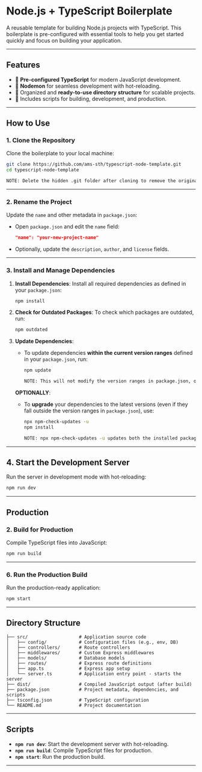 # **Node.js + TypeScript Boilerplate**

A reusable template for building Node.js projects with TypeScript. This boilerplate is pre-configured with essential tools to help you get started quickly and focus on building your application.

---

## **Features**
- 🚀 **Pre-configured TypeScript** for modern JavaScript development.
- 🔄 **Nodemon** for seamless development with hot-reloading.
- 📂 Organized and **ready-to-use directory structure** for scalable projects.
- 🌟 Includes scripts for building, development, and production.

---

## **How to Use**

### **1. Clone the Repository**
Clone the boilerplate to your local machine:
```bash
git clone https://github.com/ams-sth/typescript-node-template.git
cd typescript-node-template

NOTE: Delete the hidden .git folder after cloning to remove the original repository link, then add your own GitHub repository link as the remote.. 
```

---

### **2. Rename the Project**
Update the `name` and other metadata in `package.json`:
- Open `package.json` and edit the `name` field:
  ```json
  "name": "your-new-project-name"
  ```
- Optionally, update the `description`, `author`, and `license` fields.

---

### **3. Install and Manage Dependencies**
1. **Install Dependencies**:
   Install all required dependencies as defined in your `package.json`:
   ```bash
   npm install
   ```

2. **Check for Outdated Packages**:
   To check which packages are outdated, run:
   ```bash
   npm outdated
   ```

3. **Update Dependencies**:
   - To update dependencies **within the current version ranges** defined in your `package.json`, run:
     ```bash
     npm update

     NOTE: This will not modify the version ranges in package.json, only the installed packages in node_modules.
     ```
    **OPTIONALLY**:
   - To **upgrade** your dependencies to the latest versions (even if they fall outside the version ranges in `package.json`), use:
     ```bash
     npx npm-check-updates -u
     npm install

     NOTE: npx npm-check-updates -u updates both the installed packages and the version ranges in package.json to the latest versions.
     ```
---


## **4. Start the Development Server**
Run the server in development mode with hot-reloading:
```bash
npm run dev
```

---

## **Production**

### **2. Build for Production**
Compile TypeScript files into JavaScript:
```bash
npm run build
```

---

### **6. Run the Production Build**
Run the production-ready application:
```bash
npm start
```

---

## **Directory Structure**
```
├── src/                   # Application source code
│   ├── config/            # Configuration files (e.g., env, DB)
│   ├── controllers/       # Route controllers
│   ├── middlewares/       # Custom Express middlewares
│   ├── models/            # Database models
│   ├── routes/            # Express route definitions
│   ├── app.ts             # Express app setup
│   └── server.ts          # Application entry point - starts the server
├── dist/                  # Compiled JavaScript output (after build)
├── package.json           # Project metadata, dependencies, and scripts
├── tsconfig.json          # TypeScript configuration
└── README.md              # Project documentation

```

---

## **Scripts**
- **`npm run dev`**: Start the development server with hot-reloading.
- **`npm run build`**: Compile TypeScript files for production.
- **`npm start`**: Run the production build.

---

